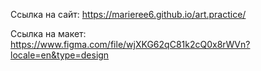 Ссылка на сайт: https://marieree6.github.io/art.practice/

Ссылка на макет: https://www.figma.com/file/wjXKG62qC81k2cQ0x8rWVn?locale=en&type=design
